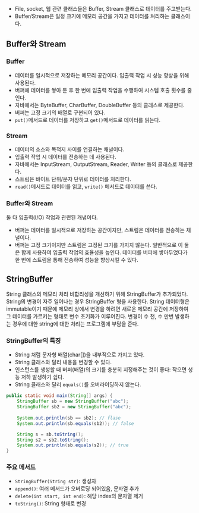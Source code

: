 - File, socket, 웹 관련 클래스들은 Buffer, Stream 클래스로 데이터를 주고받는다.
- Buffer/Stream은 일정 크기에 메모리 공간을 가지고 데이터를 처리하는 클래스이다.
## Buffer와 Stream
### Buffer
- 데이터를 일시적으로 저장하는 메모리 공간이다. 입출력 작업 시 성능 향상을 위해 사용된다.
- 버퍼에 데이터를 쌓아 둔 후 한 번에 입출력 작업을 수행하여 시스템 호출 횟수를 줄인다.
- 자바에서는 ByteBuffer, CharBuffer, DoubleBuffer 등의 클래스로 제공한다.
- 버퍼는 고정 크기의 배열로 구현되어 있다.
- `put()`메서드로 데이터를 저장하고 `get()`메서드로 데이터를 읽는다.
### Stream
- 데이터의 소스와 목적지 사이를 연결하는 채널이다.
- 입출력 작업 시 데이터를 전송하는 데 사용된다.
- 자바에서는 InputStream, OutputStream, Reader, Writer 등의 클래스로 제공한다.
- 스트림은 바이트 단위/문자 단위로 데이터를 처리한다.
- `read()`메서드로 데이터를 읽고, `write()` 메서드로 데이터를 쓴다.
### Buffer와 Stream
둘 다 입출력(I/O) 작업과 관련된 개념이다.
- 버퍼는 데이터를 일시적으로 저장하는 공간이지만, 스트림은 데이터를 전송하는 채널이다.
- 버퍼는 고정 크기이지만 스트림은 고정된 크기를 가지지 않는다.
일반적으로 이 둘은 함께 사용하여 입출력 작업의 효율성을 높인다. 데이터를 버퍼에 쌓아두었다가 한 번에 스트림을 통해 전송하여 성능을 향상시킬 수 있다.
## StringBuffer
String 클래스의 메모리 처리 비합리성을 개선하기 위해 StringBuffer가 추가되었다. String의 변경이 자주 일어나는 경우 StringBuffer 형을 사용한다. String 데이터형은 immutable이기 때문에 메모리 상에서 변경을 하려면 새로운 메모리 공간에 저장하여 그 데이터를 가르키는 형태로 변수 초기화가 이루어진다. 변경이 수 천, 수 만번 발생하는 경우에 대한 string에 대한 처리는 프로그램에 부담을 준다.
### StringBuffer의 특징
- String 처럼 문자형 배열(char[])을 내부적으로 가지고 있다.
- String 클래스와 달리 내용을 변경할 수 있다.
- 인스턴스를 생성할 때 버퍼(배열)의 크기를 충분히 지정해주는 것이 좋다: 작으면 성능 저하 발생하기 쉽다.
- String 클래스와 달리 `equals()`를 오버라이딩하지 않는다.
```java
public static void main(String[] args) {
	StringBuffer sb = new StringBuffer("abc");
	StringBuffer sb2 = new StringBuffer("abc");
	
	System.out.println(sb == sb2); // flase
	System.out.println(sb.equals(sb2)); // false

	String s = sb.toString();
	String s2 = sb2.toString();
	System.out.println(sb.equals(s2)); // true
}
```
### 주요 메서드
- `StringBuffer(String str)`: 생성자
- `append()`: 여러 메서드가 오버로딩 되어있음, 문자열 추가
- `delete(int start, int end)`: 해당 index의 문자열 제거
- `toString()`: String 형태로 변경
